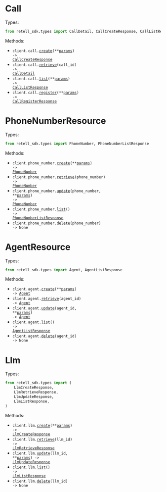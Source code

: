 # Call

Types:

```python
from retell_sdk.types import CallDetail, CallCreateResponse, CallListResponse, CallRegisterResponse
```

Methods:

- <code title="post /create-phone-call">client.call.<a href="./src/retell_sdk/resources/call.py">create</a>(\*\*<a href="src/retell_sdk/types/call_create_params.py">params</a>) -> <a href="./src/retell_sdk/types/call_create_response.py">CallCreateResponse</a></code>
- <code title="get /get-call/{call_id}">client.call.<a href="./src/retell_sdk/resources/call.py">retrieve</a>(call_id) -> <a href="./src/retell_sdk/types/call_detail.py">CallDetail</a></code>
- <code title="get /list-calls">client.call.<a href="./src/retell_sdk/resources/call.py">list</a>(\*\*<a href="src/retell_sdk/types/call_list_params.py">params</a>) -> <a href="./src/retell_sdk/types/call_list_response.py">CallListResponse</a></code>
- <code title="post /register-call">client.call.<a href="./src/retell_sdk/resources/call.py">register</a>(\*\*<a href="src/retell_sdk/types/call_register_params.py">params</a>) -> <a href="./src/retell_sdk/types/call_register_response.py">CallRegisterResponse</a></code>

# PhoneNumberResource

Types:

```python
from retell_sdk.types import PhoneNumber, PhoneNumberListResponse
```

Methods:

- <code title="post /create-phone-number">client.phone_number.<a href="./src/retell_sdk/resources/phone_number.py">create</a>(\*\*<a href="src/retell_sdk/types/phone_number_create_params.py">params</a>) -> <a href="./src/retell_sdk/types/phone_number.py">PhoneNumber</a></code>
- <code title="get /get-phone-number/{phone_number}">client.phone_number.<a href="./src/retell_sdk/resources/phone_number.py">retrieve</a>(phone_number) -> <a href="./src/retell_sdk/types/phone_number.py">PhoneNumber</a></code>
- <code title="patch /update-phone-number/{phone_number}">client.phone_number.<a href="./src/retell_sdk/resources/phone_number.py">update</a>(phone_number, \*\*<a href="src/retell_sdk/types/phone_number_update_params.py">params</a>) -> <a href="./src/retell_sdk/types/phone_number.py">PhoneNumber</a></code>
- <code title="get /list-phone-number">client.phone_number.<a href="./src/retell_sdk/resources/phone_number.py">list</a>() -> <a href="./src/retell_sdk/types/phone_number_list_response.py">PhoneNumberListResponse</a></code>
- <code title="delete /delete-phone-number/{phone_number}">client.phone_number.<a href="./src/retell_sdk/resources/phone_number.py">delete</a>(phone_number) -> None</code>

# AgentResource

Types:

```python
from retell_sdk.types import Agent, AgentListResponse
```

Methods:

- <code title="post /create-agent">client.agent.<a href="./src/retell_sdk/resources/agent.py">create</a>(\*\*<a href="src/retell_sdk/types/agent_create_params.py">params</a>) -> <a href="./src/retell_sdk/types/agent.py">Agent</a></code>
- <code title="get /get-agent/{agent_id}">client.agent.<a href="./src/retell_sdk/resources/agent.py">retrieve</a>(agent_id) -> <a href="./src/retell_sdk/types/agent.py">Agent</a></code>
- <code title="patch /update-agent/{agent_id}">client.agent.<a href="./src/retell_sdk/resources/agent.py">update</a>(agent_id, \*\*<a href="src/retell_sdk/types/agent_update_params.py">params</a>) -> <a href="./src/retell_sdk/types/agent.py">Agent</a></code>
- <code title="get /list-agents">client.agent.<a href="./src/retell_sdk/resources/agent.py">list</a>() -> <a href="./src/retell_sdk/types/agent_list_response.py">AgentListResponse</a></code>
- <code title="delete /delete-agent/{agent_id}">client.agent.<a href="./src/retell_sdk/resources/agent.py">delete</a>(agent_id) -> None</code>

# Llm

Types:

```python
from retell_sdk.types import (
    LlmCreateResponse,
    LlmRetrieveResponse,
    LlmUpdateResponse,
    LlmListResponse,
)
```

Methods:

- <code title="post /create-retell-llm">client.llm.<a href="./src/retell_sdk/resources/llm.py">create</a>(\*\*<a href="src/retell_sdk/types/llm_create_params.py">params</a>) -> <a href="./src/retell_sdk/types/llm_create_response.py">LlmCreateResponse</a></code>
- <code title="get /get-retell-llm/{llm_id}">client.llm.<a href="./src/retell_sdk/resources/llm.py">retrieve</a>(llm_id) -> <a href="./src/retell_sdk/types/llm_retrieve_response.py">LlmRetrieveResponse</a></code>
- <code title="patch /update-retell-llm/{llm_id}">client.llm.<a href="./src/retell_sdk/resources/llm.py">update</a>(llm_id, \*\*<a href="src/retell_sdk/types/llm_update_params.py">params</a>) -> <a href="./src/retell_sdk/types/llm_update_response.py">LlmUpdateResponse</a></code>
- <code title="get /list-retell-llm">client.llm.<a href="./src/retell_sdk/resources/llm.py">list</a>() -> <a href="./src/retell_sdk/types/llm_list_response.py">LlmListResponse</a></code>
- <code title="delete /delete-retell-llm/{llm_id}">client.llm.<a href="./src/retell_sdk/resources/llm.py">delete</a>(llm_id) -> None</code>
